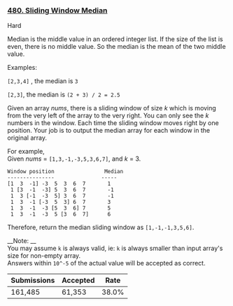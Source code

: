 ### [480. Sliding Window Median](https://leetcode.com/problems/sliding-window-median/)

Hard

Median is the middle value in an ordered integer list. If the size of the list is even, there is no middle value. So the median is the mean of the two middle value.

Examples:

`` [2,3,4] `` , the median is `` 3 ``

`` [2,3] ``, the median is `` (2 + 3) / 2 = 2.5 ``

Given an array _nums_, there is a sliding window of size _k_ which is moving from the very left of the array to the very right. You can only see the _k_ numbers in the window. Each time the sliding window moves right by one position. Your job is to output the median array for each window in the original array.

For example,  
Given _nums_ = `` [1,3,-1,-3,5,3,6,7] ``, and _k_ = 3.

```
Window position                Median
---------------               -----
[1  3  -1] -3  5  3  6  7       1
 1 [3  -1  -3] 5  3  6  7       -1
 1  3 [-1  -3  5] 3  6  7       -1
 1  3  -1 [-3  5  3] 6  7       3
 1  3  -1  -3 [5  3  6] 7       5
 1  3  -1  -3  5 [3  6  7]      6
```

Therefore, return the median sliding window as `` [1,-1,-1,3,5,6] ``.

__Note: __  
You may assume `` k `` is always valid, ie: `` k `` is always smaller than input array's size for non-empty array.  
Answers within `` 10^-5 `` of the actual value will be accepted as correct.

| Submissions    | Accepted     | Rate   |
| -------------- | ------------ | ------ |
| 161,485 | 61,353 | 38.0% |